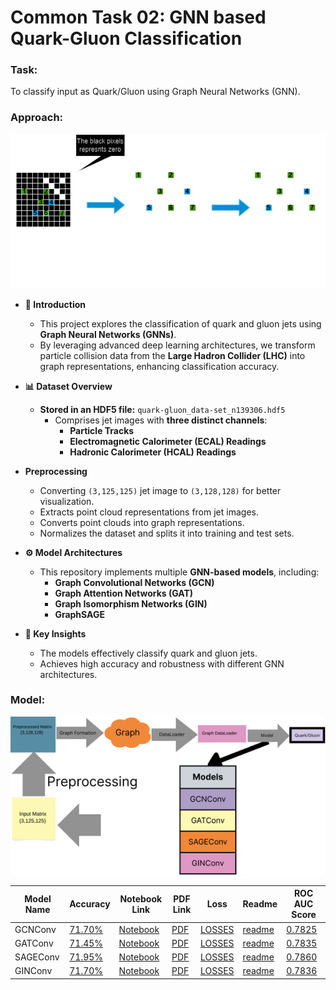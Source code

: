 # Common Task 02: GNN based Quark-Gluon Classification

### Task:  
To classify input as Quark/Gluon using Graph Neural Networks (GNN).

### Approach:  
![Model Diagram](https://github.com/tanishmohokar/ML4SCI_25/raw/main/GNN_Classification_Common_Task_02/graph_formation.png)

- **🚀 Introduction**  
  - This project explores the classification of quark and gluon jets using **Graph Neural Networks (GNNs)**.  
  - By leveraging advanced deep learning architectures, we transform particle collision data from the **Large Hadron Collider (LHC)** into graph representations, enhancing classification accuracy.  

- **📊 Dataset Overview**  
  - **Stored in an HDF5 file:** `quark-gluon_data-set_n139306.hdf5`  
    - Comprises jet images with **three distinct channels**:  
      - **Particle Tracks**  
      - **Electromagnetic Calorimeter (ECAL) Readings**  
      - **Hadronic Calorimeter (HCAL) Readings**  

- **Preprocessing**  
  - Converting `(3,125,125)` jet image to `(3,128,128)` for better visualization.  
  - Extracts point cloud representations from jet images.  
  - Converts point clouds into graph representations.  
  - Normalizes the dataset and splits it into training and test sets.  

- **⚙️ Model Architectures**  
  - This repository implements multiple **GNN-based models**, including:  
    - **Graph Convolutional Networks (GCN)**  
    - **Graph Attention Networks (GAT)**  
    - **Graph Isomorphism Networks (GIN)**  
    - **GraphSAGE**  

- **🎯 Key Insights**  
  - The models effectively classify quark and gluon jets.  
  - Achieves high accuracy and robustness with different GNN architectures.  

### Model:  
![Model Diagram](https://github.com/tanishmohokar/ML4SCI_25/raw/main/GNN_Classification_Common_Task_02/Pipeline.png)

| Model Name | Accuracy | Notebook Link | PDF Link | Loss | Readme | ROC AUC Score |
|------------|----------|---------------|----------|------|--------|--------------|
| GCNConv | [71.70%](https://github.com/tanishmohokar/ML4SCI_GSOC25_GINIE_DIFFUSION/blob/main/GNN_Classification_Common_Task_02/GCNConv/Accuracy_plot_GCN.png) | [Notebook](https://github.com/tanishmohokar/ML4SCI_GSOC25_GINIE_DIFFUSION/blob/main/GNN_Classification_Common_Task_02/GCNConv/GCNConv-final.ipynb) | [PDF](https://github.com/tanishmohokar/ML4SCI_GSOC25_GINIE_DIFFUSION/blob/main/GNN_Classification_Common_Task_02/GCNConv/GCNConv-final.pdf) | [LOSSES](https://github.com/tanishmohokar/ML4SCI_GSOC25_GINIE_DIFFUSION/blob/main/GNN_Classification_Common_Task_02/GCNConv/Loss_plot_GCN.png) | [readme](https://github.com/tanishmohokar/ML4SCI_GSOC25_GINIE_DIFFUSION/blob/main/GNN_Classification_Common_Task_02/GCNConv/GCNConv.markdown) | [0.7825](https://github.com/tanishmohokar/ML4SCI_GSOC25_GINIE_DIFFUSION/blob/main/GNN_Classification_Common_Task_02/GCNConv/ROC_plot_GCN.png) |
| GATConv | [71.45%](https://github.com/tanishmohokar/ML4SCI_GSOC25_GINIE_DIFFUSION/blob/main/GNN_Classification_Common_Task_02/GATConv/Accuracy_plot_GAT.png) | [Notebook](https://github.com/tanishmohokar/ML4SCI_GSOC25_GINIE_DIFFUSION/blob/main/GNN_Classification_Common_Task_02/GATConv/GATConv-final.ipynb) | [PDF](https://github.com/tanishmohokar/ML4SCI_GSOC25_GINIE_DIFFUSION/blob/main/GNN_Classification_Common_Task_02/GATConv/GATConv-final.pdf) | [LOSSES](https://github.com/tanishmohokar/ML4SCI_GSOC25_GINIE_DIFFUSION/blob/main/GNN_Classification_Common_Task_02/GATConv/Loss_plot_GAT.png) | [readme](https://github.com/tanishmohokar/ML4SCI_GSOC25_GINIE_DIFFUSION/blob/main/GNN_Classification_Common_Task_02/GATConv/GATConv.md) | [0.7835](https://github.com/tanishmohokar/ML4SCI_GSOC25_GINIE_DIFFUSION/blob/main/GNN_Classification_Common_Task_02/GATConv/ROC_plot_GAT.png) |
| SAGEConv | [71.95%](https://github.com/tanishmohokar/ML4SCI_GSOC25_GINIE_DIFFUSION/blob/main/GNN_Classification_Common_Task_02/SAGEConv/Accuracy_plot_SAGE.png) | [Notebook](https://github.com/tanishmohokar/ML4SCI_GSOC25_GINIE_DIFFUSION/blob/main/GNN_Classification_Common_Task_02/SAGEConv/SAGEConv-final.ipynb) | [PDF](https://github.com/tanishmohokar/ML4SCI_GSOC25_GINIE_DIFFUSION/blob/main/GNN_Classification_Common_Task_02/SAGEConv/SAGEConv-final.pdf) | [LOSSES](https://github.com/tanishmohokar/ML4SCI_GSOC25_GINIE_DIFFUSION/blob/main/GNN_Classification_Common_Task_02/SAGEConv/Loss_plot_SAGE.png) | [readme](https://github.com/tanishmohokar/ML4SCI_GSOC25_GINIE_DIFFUSION/blob/main/GNN_Classification_Common_Task_02/SAGEConv/SAGEConv.md) | [0.7860](https://github.com/tanishmohokar/ML4SCI_GSOC25_GINIE_DIFFUSION/blob/main/GNN_Classification_Common_Task_02/SAGEConv/ROC_plot_SAGE.png) |
| GINConv | [71.70%](https://github.com/tanishmohokar/ML4SCI_GSOC25_GINIE_DIFFUSION/blob/main/GNN_Classification_Common_Task_02/GINConv/Accuracy_plot_GIN.png) | [Notebook](https://github.com/tanishmohokar/ML4SCI_GSOC25_GINIE_DIFFUSION/blob/main/GNN_Classification_Common_Task_02/GINConv/GINConv-final.ipynb) | [PDF](https://github.com/tanishmohokar/ML4SCI_GSOC25_GINIE_DIFFUSION/blob/main/GNN_Classification_Common_Task_02/GINConv/GINConv-final.pdf) | [LOSSES](https://github.com/tanishmohokar/ML4SCI_GSOC25_GINIE_DIFFUSION/blob/main/GNN_Classification_Common_Task_02/GINConv/Loss_plot_GIN.png) | [readme](https://github.com/tanishmohokar/ML4SCI_GSOC25_GINIE_DIFFUSION/blob/main/GNN_Classification_Common_Task_02/GINConv/GINConv.md) | [0.7836](https://github.com/tanishmohokar/ML4SCI_GSOC25_GINIE_DIFFUSION/blob/main/GNN_Classification_Common_Task_02/GINConv/ROC_plot_GIN.png) |
